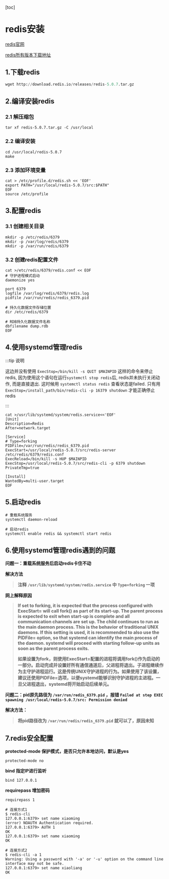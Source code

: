 [toc]



# redis安装

[redis官网](https://redis.io/)

[redis所有版本下载地址](https://download.redis.io/releases/?_gl=1*xrte9y*_gcl_au*OTIxMzUxNDczLjE3MjMyMDMzNjA.)



## 1.下载redis

```python
wget http://download.redis.io/releases/redis-5.0.7.tar.gz
```



## 2.编译安装redis

### 2.1 解压缩包

```shell
tar xf redis-5.0.7.tar.gz -C /usr/local
```



### 2.2 编译安装

```shell
cd /usr/local/redis-5.0.7 
make
```



### 2.3 添加环境变量

```shell
cat > /etc/profile.d/redis.sh << 'EOF'
export PATH="/usr/local/redis-5.0.7/src:$PATH"
EOF
source /etc/profile
```





## 3.配置redis

### 3.1 创建相关目录

```shell
mkdir -p /etc/redis/6379
mkdir -p /var/log/redis/6379
mkdir -p /var/run/redis/6379
```



### 3.2 创建redis配置文件

```shell
cat >/etc/redis/6379/redis.conf << EOF
# 守护进程模式启动
daemonize yes

port 6379
logfile /var/log/redis/6379/redis.log
pidfile /var/run/redis/redis_6379.pid

# 持久化数据文件存储位置
dir /etc/redis/6379

# RDB持久化数据文件名称
dbfilename dump.rdb
EOF
```





## 4.使用systemd管理redis

:::tip 说明

这边并没有使用 `ExecStop=/bin/kill -s QUIT $MAINPID` 这样的命令来停止redis, 因为使用这个语句在运行`systemctl stop redis`后, redis并未执行关闭动作, 而是直接退出. 这时候用 `systemctl status redis` 查看状态是failed. 只有用`ExecStop=/install_path/bin/redis-cli -p 16379 shutdown` 才能正确停止redis

:::



```shell
cat >/usr/lib/systemd/system/redis.service<<'EOF'
[Unit]
Description=Redis
After=network.target
 
[Service]
# Type=forking
PIDFile=/var/run/redis/redis_6379.pid
ExecStart=/usr/local/redis-5.0.7/src/redis-server /etc/redis/6379/redis.conf 
ExecReload=/bin/kill -s HUP $MAINPID
ExecStop=/usr/local/redis-5.0.7/src/redis-cli -p 6379 shutdown
PrivateTmp=true
 
[Install]
WantedBy=multi-user.target
EOF
```



## 5.启动redis

```shell
# 重载系统服务
systemctl daemon-reload

# 启动redis
systemctl enable redis && systemctl start redis
```



## 6.使用systemd管理redis遇到的问题

**问题一：重载系统服务后启动redis卡住不动**

**解决方法**

> **注释 `/usr/lib/systemd/system/redis.service` 中 `Type=forking` 一项**



**网上解释原因**

> **If set to forking, it is expected that the process configured with ExecStart= will call fork() as part of its start-up. The parent process is expected to exit when start-up is complete and all communication channels are set up. The child continues to run as the main daemon process. This is the behavior of traditional UNIX daemons. If this setting is used, it is recommended to also use the PIDFile= option, so that systemd can identify the main process of the daemon. systemd will proceed with starting follow-up units as soon as the parent process exits.**
>
> **如果设置为fork，则使用ExecStart=配置的进程将调用fork()作为启动的一部分。启动完成并设置好所有通信通道后，父进程将退出。子进程继续作为主守护进程运行。这是传统UNIX守护进程的行为。如果使用了该设置，建议还使用PIDFile=选项，以便systemd能够识别守护进程的主进程。一旦父进程退出，systemd将开始启动后续单元。**





**问题二：pid原先路径为 `/var/run/redis_6379.pid` ，报错 `Failed at step EXEC spawning /usr/local/redis-5.0.7/src: Permission denied`**



**解决方法：**

> **将pid路径改为 `/var/run/redis/redis_6379.pid` 就可以了，原因未知**



## 7.redis安全配置

**protected-mode	保护模式，是否只允许本地访问，默认是yes**

```shell
protected-mode no
```



**bind	指定IP进行监听**

```shell
bind 127.0.0.1
```



**requirepass	增加密码**

```shell
requirepass 1

# 连接方式1
$ redis-cli
127.0.0.1:6379> set name xiaoming
(error) NOAUTH Authentication required.
127.0.0.1:6379> AUTH 1
OK
127.0.0.1:6379> set name xiaoming
OK

# 连接方式2
$ redis-cli -a 1
Warning: Using a password with '-a' or '-u' option on the command line interface may not be safe.
127.0.0.1:6379> set name xiaoliang
OK
```


